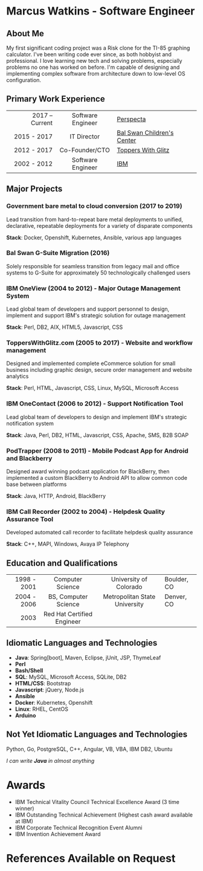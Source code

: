 # Marcus Watkins - Software Engineer

## About Me

My first significant coding project was a Risk clone for the TI-85 graphing calculator. I've been writing code ever since, as both hobbyist and professional. I love learning new tech and solving problems, especially problems no one has worked on before. I'm capable of designing and implementing complex software from architecture down to low-level OS configuration.

## Primary Work Experience

| | | |
|---:|:---:|---|
|2017 – Current|Software Engineer|[Perspecta](https://perspecta.com/)|
|2015 - 2017|IT Director|[Bal Swan Children's Center](http://balswan.org/)|
|2012 - 2017|Co-Founder/CTO|[Toppers With Glitz](http://topperswithglitz.com/)|
|2002 - 2012|Software Engineer|[IBM](http://ibm.com/)|

## Major Projects

### Government bare metal to cloud conversion (2017 to 2019)
Lead transition from hard-to-repeat bare metal deployments to unified, declarative, repeatable deployments for a variety of disparate components

**Stack**: Docker, Openshift, Kubernetes, Ansible, various app languages

### Bal Swan G-Suite Migration (2016)
Solely responsible for seamless transition from legacy mail and office systems to G-Suite for approximately 50 technologically challenged users

### IBM OneView (2004 to 2012) - Major Outage Management System
Lead global team of developers and support personnel to design, implement and support IBM's strategic solution for outage management

**Stack**: Perl, DB2, AIX, HTML5, Javascript, CSS

### ToppersWithGlitz<span></span>.com (2005 to 2017) - Website and workflow management
Designed and implemented complete eCommerce solution for small business including graphic design, secure order management and website analytics

**Stack**: Perl, HTML, Javascript, CSS, Linux, MySQL, Microsoft Access

### IBM OneContact (2006 to 2012) - Support Notification Tool
Lead global team of developers to design and implement IBM's strategic notification system

**Stack**: Java, Perl, DB2, HTML, Javascript, CSS, Apache, SMS, B2B SOAP

### PodTrapper (2008 to 2011) - Mobile Podcast App for Android and Blackberry
    
Designed award winning podcast application for BlackBerry, then implemented a custom BlackBerry to Android API to allow common code base between platforms

**Stack**: Java, HTTP, Android, BlackBerry

### IBM Call Recorder (2002 to 2004) - Helpdesk Quality Assurance Tool
Developed automated call recorder to facilitate helpdesk quality assurance

**Stack**: C++, MAPI, Windows, Avaya IP Telephony

## Education and Qualifications

| | | | |
|-:|:-:|:-:|-|
|1998 - 2001|Computer Science|University of Colorado|Boulder, CO|
|2004 - 2006|BS, Computer Science|Metropolitan State University|Denver, CO|
|2003|Red Hat Certified Engineer|

## Idiomatic Languages and Technologies

* **Java**: Spring[boot], Maven, Eclipse, jUnit, JSP, ThymeLeaf
* **Perl**
* **Bash/Shell**
* **SQL**: MySQL, Microsoft Access, SQLite, DB2
* **HTML/CSS**: Bootstrap
* **Javascript**: jQuery, Node.js
* **Ansible**
* **Docker**: Kubernetes, Openshift
* **Linux**: RHEL, CentOS
* **Arduino**

## Not Yet Idiomatic Languages and Technologies

Python, Go, PostgreSQL, C++, Angular, VB, VBA, IBM DB2, Ubuntu

_I can write **Java** in almost anything_

# Awards

* IBM Technical Vitality Council Technical Excellence Award (3 time winner)
* IBM Outstanding Technical Achievement (Highest cash award available at IBM)
* IBM Corporate Technical Recognition Event Alumni
* IBM Invention Achievement Award

# References Available on Request
